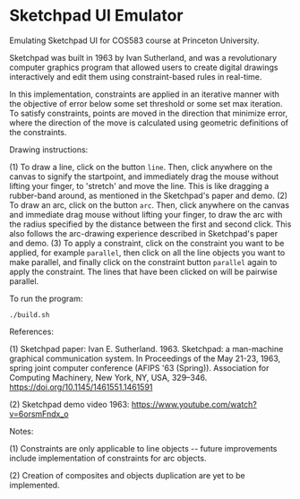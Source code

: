 # Sketchpad UI Emulator

Emulating Sketchpad UI for COS583 course at Princeton University. 

Sketchpad was built in 1963 by Ivan Sutherland, and was a revolutionary computer graphics program that allowed users to 
create digital drawings interactively and edit them using constraint-based rules in real-time. 

In this implementation, constraints are applied in an iterative manner with the objective of error below some set threshold or 
some set max iteration. To satisfy constraints, points are moved in the direction that minimize error, where the direction 
of the move is calculated using geometric definitions of the constraints. 

Drawing instructions: 

(1) To draw a line, click on the button `line`. Then, click anywhere on the canvas to signify the startpoint, and immediately drag the mouse without lifting your finger, to 'stretch' and move the line. This is like dragging a rubber-band around, as mentioned in the Sketchpad's paper and demo. 
(2) To draw an arc, click on the button `arc`. Then, click anywhere on the canvas and immediate drag mouse without lifting your finger, to draw the arc with the radius specified by the distance between the first and second click. This also follows the arc-drawing experience described in Sketchpad's paper and demo. 
(3) To apply a constraint, click on the constraint you want to be applied, for example `parallel`, then click on all the line objects you want to make parallel, and finally click on the constraint button `parallel` again to apply the constraint. The lines that have been clicked on will be pairwise parallel. 

To run the program: 
```
./build.sh
```

References: 

(1) Sketchpad paper: Ivan E. Sutherland. 1963. Sketchpad: a man-machine graphical communication system. In Proceedings of the May 21-23, 1963, spring joint computer conference (AFIPS '63 (Spring)). Association for Computing Machinery, New York, NY, USA, 329–346. https://doi.org/10.1145/1461551.1461591 

(2) Sketchpad demo video 1963: https://www.youtube.com/watch?v=6orsmFndx_o



Notes: 

(1) Constraints are only applicable to line objects -- future improvements include implementation of constraints for arc objects. 

(2) Creation of composites and objects duplication are yet to be implemented. 
